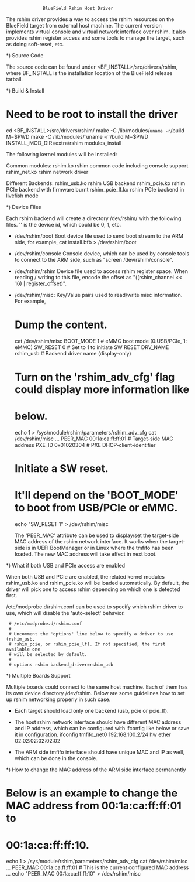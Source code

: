                   BlueField Rshim Host Driver

The rshim driver provides a way to access the rshim resources on
the BlueField target from external host machine. The current version
implements virtual console and virtual network interface over rshim.
It also provides rshim register access and some tools to manage the
target, such as doing soft-reset, etc.

*) Source Code

The source code can be found under <BF_INSTALL>/src/drivers/rshim,
where BF_INSTALL is the installation location of the BlueField
release tarball.

*) Build & Install

  # Need to be root to install the driver
  cd <BF_INSTALL>/src/drivers/rshim/
  make -C /lib/modules/`uname -r`/build M=$PWD
  make -C /lib/modules/`uname -r`/build M=$PWD INSTALL_MOD_DIR=extra/rshim modules_install

  The following kernel modules will be installed:

  Common modules:
    rshim.ko           rshim common code including console support
    rshim_net.ko       rshim network driver

  Different Backends:
    rshim_usb.ko       rshim USB backend
    rshim_pcie.ko      rshim PCIe backend with firmware burnt
    rshim_pcie_lf.ko   rshim PCIe backend in livefish mode

*) Device Files

  Each rshim backend will create a directory /dev/rshim<N>/ with the
  following files. '<N>' is the device id, which could be 0, 1, etc.

  - /dev/rshim<N>/boot
  Boot device file used to send boot stream to the ARM side, for example,
    cat install.bfb > /dev/rshim<N>/boot

  - /dev/rshim<N>/console
  Console device, which can be used by console tools to connect to the ARM side,
  such as "screen /dev/rshim<N>/console".

  - /dev/rshim<N>/rshim
  Device file used to access rshim register space. When reading / writing to
  this file, encode the offset as "((rshim_channel << 16) | register_offset)".

  - /dev/rshim<N>/misc:
  Key/Value pairs used to read/write misc information. For example,
    # Dump the content.
    cat /dev/rshim<N>/misc
      BOOT_MODE 1                   # eMMC boot mode (0:USB/PCIe, 1: eMMC)
      SW_RESET  0                   # Set to 1 to initiate SW RESET
      DRV_NAME  rshim_usb           # Backend driver name (display-only)

    # Turn on the 'rshim_adv_cfg' flag could display more information like
    # below.
    echo 1 > /sys/module/rshim/parameters/rshim_adv_cfg
    cat /dev/rshim<N>/misc
      ...
      PEER_MAC  00:1a:ca:ff:ff:01   # Target-side MAC address
      PXE_ID    0x01020304          # PXE DHCP-client-identifier

    # Initiate a SW reset.
    # It'll depend on the 'BOOT_MODE' to boot from USB/PCIe or eMMC.
    echo "SW_RESET 1" > /dev/rshim<N>/misc

    The 'PEER_MAC' attribute can be used to display/set the target-side MAC
    address of the rshim network interface. It works when the target-side is in
    UEFI BootManager or in Linux where the tmfifo has been loaded. The new MAC
    address will take effect in next boot.

*) What if both USB and PCIe access are enabled

  When both USB and PCIe are enabled, the related kernel modules rshim_usb.ko
  and rshim_pcie.ko will be loaded automatically. By default, the driver will
  pick one to access rshim depending on which one is detected first.

  /etc/modprobe.d/rshim.conf can be used to specify which rshim driver to use,
  which will disable the 'auto-select' behavior.

     # /etc/modprobe.d/rshim.conf
     #
     # Uncomment the 'options' line below to specify a driver to use (rshim_usb,
     # rshim_pcie, or rshim_pcie_lf). If not specified, the first available one
     # will be selected by default.
     #
     # options rshim backend_driver=rshim_usb

*) Multiple Boards Support

  Multiple boards could connect to the same host machine. Each of them has its
  own device directory /dev/rshim<N>. Below are some guidelines how to set up
  rshim networking properly in such case.

  - Each target should load only one backend (usb, pcie or pcie_lf).

  - The host rshim network interface should have different MAC address and IP
    address, which can be configured with ifconfig like below or save it in
    configuration.
      ifconfig tmfifo_net0 192.168.100.2/24 hw ether 02:02:02:02:02:02

  - The ARM side tmfifo interface should have unique MAC and IP as well, which
    can be done in the console.

*) How to change the MAC address of the ARM side interface permanently

  # Below is an example to change the MAC address from 00:1a:ca:ff:ff:01 to
  # 00:1a:ca:ff:ff:10.

  echo 1 > /sys/module/rshim/parameters/rshim_adv_cfg
  cat /dev/rshim<N>/misc
    ...
    PEER_MAC  00:1a:ca:ff:ff:01   # This is the current configured MAC address
    ...
  echo "PEER_MAC 00:1a:ca:ff:ff:10" > /dev/rshim<N>/misc
